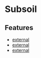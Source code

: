 <!--
[proast]
-->
Subsoil
=======

## Features

* [external](key:laurot)
* [external](key:tensorflow)
* [external](key:speedreading)
